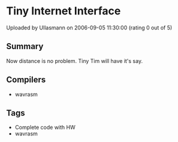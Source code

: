 # Tiny Internet Interface

Uploaded by Ullasmann on 2006-09-05 11:30:00 (rating 0 out of 5)

## Summary

Now distance is no problem. Tiny Tim will have it's say.

## Compilers

- wavrasm

## Tags

- Complete code with HW
- wavrasm

